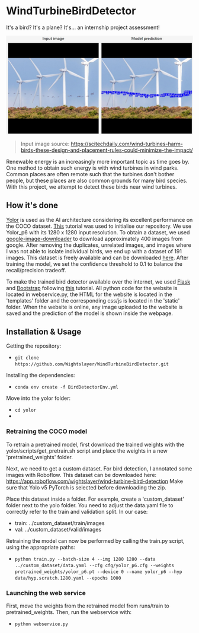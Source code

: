 # WindTurbineBirdDetector
It's a bird? It's a plane? It's... an internship project assessment!

![An example prediction from the trained yolor model](misc/Prediction_example1.jpg)

>Input image source: https://scitechdaily.com/wind-turbines-harm-birds-these-design-and-placement-rules-could-minimize-the-impact/

Renewable energy is an increasingly more important topic as time goes by. One method to obtain such energy is with wind turbines in wind parks. Common places are often remote such that the turbines don't bother people, but these places are also common grounds for many bird species. With this project, we attempt to detect these birds near wind turbines.

## How it's done
[Yolor](https://arxiv.org/abs/2105.04206) is used as the AI architecture considering its excellent performance on the COCO dataset. [This](https://blog.roboflow.com/train-yolor-on-a-custom-dataset/) tutorial was used to initialise our repository. We use Yolor_p6 with its 1280 x 1280 input resolution. To obtain a dataset, we used [google-image-downloader](https://github.com/Joeclinton1/google-images-download.git) to download approximately 400 images from google. After removing the duplicates, unrelated images, and images where I was not able to isolate individual birds, we end up with a dataset of 191 images. This dataset is freely available and can be downloaded [here](https://app.roboflow.com/wightslayer/wind-turbine-bird-detection). After training the model, we set the confidence threshold to 0.1 to balance the recall/precision tradeoff.

To make the trained bird detector available over the internet, we used [Flask](https://flask.palletsprojects.com/en/1.0.x/) and [Bootstrap](https://getbootstrap.com/) following [this](https://www.youtube.com/watch?v=BUh76-xD5qU&t=2149s) tutorial. All python code for the website is located in webservice.py, the HTML for the website is located in the 'templates' folder and the corresponding css/js is located in the 'static' folder. When the website is online, any image uploaded to the website is saved and the prediction of the model is shown inside the webpage.

## Installation & Usage

Getting the repository:
- `git clone https://github.com/Wightslayer/WindTurbineBirdDetector.git`

Installing the dependencies:
- `conda env create -f BirdDetectorEnv.yml`

Move into the yolor folder:
- `cd yolor`
- 
### Retraining the COCO model

To retrain a pretrained model, first download the trained weights with the yolor/scripts/get_pretrain.sh script and place the weights in a new 'pretrained_weights' folder.

Next, we need to get a custom dataset. For bird detection, I annotated some images with Roboflow. This dataset can be downloaded here: https://app.roboflow.com/wightslayer/wind-turbine-bird-detection
Make sure that Yolo v5 PyTorch is selected before downloading the zip.

Place this dataset inside a folder. For example, create a 'custom_dataset' folder next to the yolo folder. You need to adjust the data.yaml file to correctly refer to the train and validation split. In our case:
- train: ../custom_dataset/train/images
- val: ../custom_dataset/valid/images

Retraining the model can now be performed by calling the train.py script, using the appropriate paths:
- `python train.py --batch-size 4 --img 1280 1280 --data ../custom_dataset/data.yaml --cfg cfg/yolor_p6.cfg --weights pretrained_weights/yolor_p6.pt --device 0 --name yolor_p6 --hyp data/hyp.scratch.1280.yaml --epochs 1000`

### Launching the web service

First, move the weights from the retrained model from runs/train to pretrained_weights. Then, run the webservice with:
- `python webservice.py`


